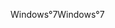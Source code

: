 <span data-ttu-id="4aacf-101">Windows°7</span><span class="sxs-lookup"><span data-stu-id="4aacf-101">Windows°7</span></span>